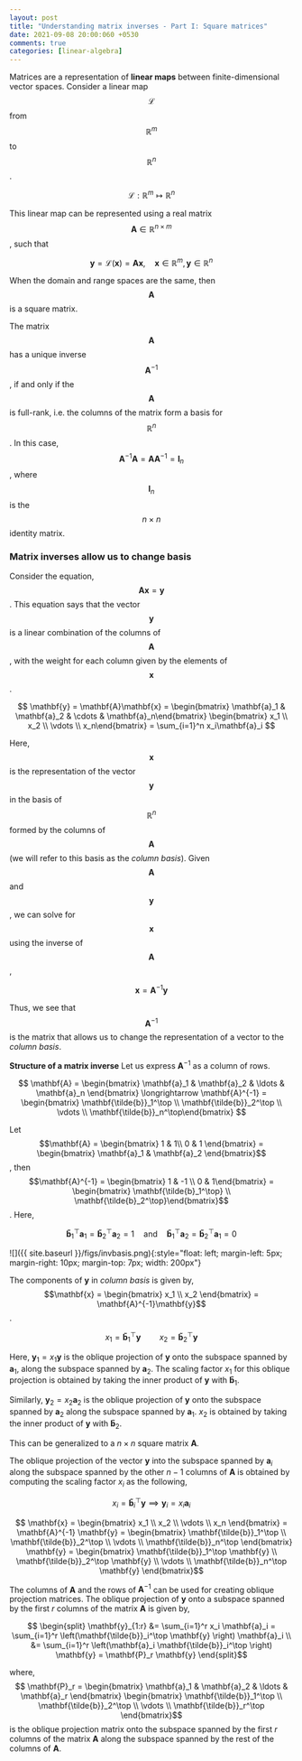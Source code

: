```yaml
---
layout: post
title: "Understanding matrix inverses - Part I: Square matrices"
date: 2021-09-08 20:00:060 +0530
comments: true
categories: [linear-algebra]
---
```

Matrices are a representation of **linear maps** between finite-dimensional vector spaces. Consider a  linear map $$\mathcal{L}$$ from $$\mathbb{R}^m$$ to $$\mathbb{R}^n$$.

$$ \mathcal{L}: \mathbb{R}^m \mapsto \mathbb{R}^n $$

This linear map can be represented using a real matrix $$\mathbf{A} \in \mathbb{R}^{n \times m}$$, such that 
    
$$ \mathbf{y} = \mathcal{L}\left( \mathbf{x} \right) = \mathbf{A}\mathbf{x}, \quad \mathbf{x} \in \mathbb{R}^m, \, \mathbf{y} \in \mathbb{R}^n $$

When the domain and range spaces are the same, then $$\mathbf{A}$$ is a square matrix. 

The matrix $$\mathbf{A}$$ has a unique inverse $$\mathbf{A}^{-1}$$, if and only if the $$\mathbf{A}$$ is full-rank, i.e. the columns of the matrix form a basis for $$\mathbb{R}^n$$. In this case, $$\mathbf{A}^{-1}\mathbf{A} = \mathbf{A}\mathbf{A}^{-1} = \mathbf{I}_n$$, where $$\mathbf{I}_n$$ is the $$n \times n$$ identity matrix.

### Matrix inverses allow us to change basis

Consider the equation, $$\mathbf{A}\mathbf{x} = \mathbf{y}$$. This equation says that the vector $$\mathbf{y}$$ is a linear combination of the columns of $$\mathbf{A}$$, with the weight for each column given by the elements of $$\mathbf{x}$$.

$$ \mathbf{y} = \mathbf{A}\mathbf{x} = \begin{bmatrix} \mathbf{a}_1 & \mathbf{a}_2 & \cdots & \mathbf{a}_n\end{bmatrix} \begin{bmatrix} x_1 \\ x_2 \\ \vdots \\ x_n\end{bmatrix} = \sum_{i=1}^n x_i\mathbf{a}_i $$

Here, $$\mathbf{x}$$ is the representation of the vector $$\mathbf{y}$$ in the basis of $$\mathbb{R}^n$$ formed by the columns of $$\mathbf{A}$$ (we will refer to this basis as the *column basis*). Given $$\mathbf{A}$$ and $$\mathbf{y}$$, we can solve for $$\mathbf{x}$$ using the inverse of $$\mathbf{A}$$, 

$$ \mathbf{x} = \mathbf{A}^{-1}\mathbf{y} $$

Thus, we see that $$\mathbf{A}^{-1}$$ is the matrix that allows us to change the representation of a vector to the *column basis*.

**Structure of a matrix inverse**
Let us express $\mathbf{A}^{-1}$ as a column of rows.

$$ \mathbf{A} = \begin{bmatrix} \mathbf{a}_1 & \mathbf{a}_2 & \ldots & \mathbf{a}_n \end{bmatrix} \longrightarrow \mathbf{A}^{-1} = \begin{bmatrix} \mathbf{\tilde{b}}_1^\top \\ \mathbf{\tilde{b}}_2^\top \\ \vdots \\ \mathbf{\tilde{b}}_n^\top\end{bmatrix} $$ 

Let $$\mathbf{A} = \begin{bmatrix} 1 & 1\\ 0 & 1 \end{bmatrix} = \begin{bmatrix} \mathbf{a}_1 & \mathbf{a}_2 \end{bmatrix}$$, then $$\mathbf{A}^{-1} = \begin{bmatrix} 1 & -1 \\ 0 & 1\end{bmatrix} = \begin{bmatrix} \mathbf{\tilde{b}_1^\top} \\ \mathbf{\tilde{b}_2^\top}\end{bmatrix}$$. Here,

$$ \mathbf{\tilde{b}}_1^\top \mathbf{a}_1 = \mathbf{\tilde{b}}_2^\top \mathbf{a}_2 = 1 \quad \text{and} \quad \mathbf{\tilde{b}}_1^\top \mathbf{a}_2 = \mathbf{\tilde{b}}_2^\top \mathbf{a}_1 = 0 $$

![]({{ site.baseurl }}/figs/invbasis.png){:style="float: left; margin-left: 5px; margin-right: 10px; margin-top: 7px; width: 200px"}

The components of $\mathbf{y}$ in *column basis* is given by, $$\mathbf{x} = \begin{bmatrix} x_1 \\ x_2 \end{bmatrix} = \mathbf{A}^{-1}\mathbf{y}$$.

$$ x_1 = \mathbf{\tilde{b}}_1^\top \mathbf{y} \quad \quad x_2 = \mathbf{\tilde{b}}_2^\top \mathbf{y} $$

Here, $\mathbf{y}_1 = x_1 \mathbf{y}$ is the oblique projection of $\mathbf{y}$ onto the subspace spanned by $\mathbf{a}_1$, along the subspace spanned by $\mathbf{a}_2$. The scaling factor $x_1$ for this oblique projection is obtained by taking the inner product of $\mathbf{y}$ with $\mathbf{\tilde{b}}_1$.

Similarly, $\mathbf{y}_2 = x_2 \mathbf{a}_2$ is the oblique projection of $\mathbf{y}$ onto the subspace spanned by $\mathbf{a}_2$ along the subspace spanned by $\mathbf{a}_1$. $x_2$ is obtained by taking the inner product of $\mathbf{y}$ with $\mathbf{\tilde{b}}_2$.

This can be generalized to a $n \times n$ square matrix $\mathbf{A}$.

The oblique projection of the vector $\mathbf{y}$ into the subspace spanned by $\mathbf{a}_i$ along the subspace spanned by the other $n-1$ columns of $\mathbf{A}$ is obtained by computing the scaling factor $x_i$ as the following,

$$ x_i = \mathbf{\tilde{b}}_i^\top \mathbf{y} \implies \mathbf{y}_i = x_i \mathbf{a}_i $$


$$ \mathbf{x} = \begin{bmatrix} x_1 \\ x_2 \\ \vdots \\ x_n \end{bmatrix} = \mathbf{A}^{-1} \mathbf{y} = \begin{bmatrix} \mathbf{\tilde{b}}_1^\top \\ \mathbf{\tilde{b}}_2^\top \\ \vdots \\ \mathbf{\tilde{b}}_n^\top \end{bmatrix} \mathbf{y} = \begin{bmatrix} \mathbf{\tilde{b}}_1^\top \mathbf{y} \\ \mathbf{\tilde{b}}_2^\top \mathbf{y} \\ \vdots \\ \mathbf{\tilde{b}}_n^\top \mathbf{y} \end{bmatrix}$$

The columns of $\mathbf{A}$ and the rows of $\mathbf{A}^{-1}$ can be used for creating oblique projection matrices. The oblique projection of $\mathbf{y}$ onto a subspace spanned by the first $r$ columns of the matrix $\mathbf{A}$ is given by,

$$ \begin{split} \mathbf{y}_{1:r} &= \sum_{i=1}^r x_i \mathbf{a}_i = \sum_{i=1}^r \left(\mathbf{\tilde{b}}_i^\top \mathbf{y} \right) \mathbf{a}_i \\
&= \sum_{i=1}^r \left(\mathbf{a}_i \mathbf{\tilde{b}}_i^\top \right) \mathbf{y} = \mathbf{P}_r \mathbf{y}
\end{split}$$

where, $$ \mathbf{P}_r = \begin{bmatrix} \mathbf{a}_1 & \mathbf{a}_2 & \ldots & \mathbf{a}_r \end{bmatrix} \begin{bmatrix} \mathbf{\tilde{b}}_1^\top \\ \mathbf{\tilde{b}}_2^\top \\ \vdots \\ \mathbf{\tilde{b}}_r^\top \end{bmatrix}$$ is the oblique projection matrix onto the subspace spanned by the first $r$ columns of the matrix $\mathbf{A}$ along the subspace spanned by the rest of the columns of $\mathbf{A}$.


<!-- 

### Non-square matrices have left or right inverses, but not both
For full (column or row) rank non-square matrices, we can still have inverses, but there are some peculiarities: 
  1. We can only have left or right inverses, as is described below, and (b) 
  2. The left and right inverses are not unique. Let $\mathbf{A} \in \mathbb{R}^{n \times m}$.

#### Tall full rank matrix

Tall full rank matrices only have left inverses:

$$n > m, \,\, rank\left(\mathbf{A}\right) = m \implies \mathbf{B} \mathbf{A} = \mathbf{I}_{m}$$

This means that, $\mathbf{B}\mathbf{A}\mathbf{x} = \mathbf{B}\mathbf{b} \implies \mathbf{x} = \mathbf{B}\mathbf{b}$. 

What $\mathbf{x}$ represents depends on whether or not $\mathbf{b}$ is in the column space of $\mathbf{A}$. 

- $\mathbf{b} \in \mathcal{C}\left( \mathbf{A} \right) \implies $ $\mathbf{x} = \mathbf{B}\mathbf{b}$ is representation of $\mathbf{b}$ in the *column basis* of $\mathbf{A}$.
- $\mathbf{b} \notin \mathcal{C}\left( \mathbf{A} \right) \implies $  $\mathbf{x} = \mathbf{Bb}$ is the representation of some vector $\hat{\mathbf{b}}$ $=$ $\mathbf{ABb}$ in the *column basis* of $\mathbf{A}$.

When $\mathbf{x}$ is substituted back into the original equation, we get

$$ \begin{cases}
\mathbf{b} \in \mathcal{C}\left(\mathbf{A}\right) &\implies \mathbf{A}\left(\mathbf{B}\mathbf{b}\right) = \mathbf{b} \\
\mathbf{b} \notin \mathcal{C}\left(\mathbf{A}\right) &\implies \mathbf{A}\left(\mathbf{B}\mathbf{b}\right) \neq \mathbf{b}
\end{cases}
$$

For a given left inverse $\mathbf{B}$, adding a matrix $\mathbf{C}$ whose rows are orthogonal to the columns of $\mathbf{A}$ will result in another left inverse of $\mathbf{A}$.

$$ \left( \mathbf{B} + \mathbf{C} \right) \mathbf{A} = \mathbf{I}_m, \, s.t. \, \mathbf{C}\mathbf{A} = \mathbf{0} $$

The rows of $\mathbf{C}$ will be vectors from $\mathcal{N}\left(\mathbf{A}^\top\right)$ - the left nullspace of $\mathbf{A}$. Thus, it is clear that there are infinitely many left inverses for $\mathbf{A}$.

**What do all these left inverse matrices do?**

> A left inverse allows us to find the representation of a component of the vector $\mathbf{b}$ in $\mathcal{C}\left(\mathbf{A}\right)$ represented in the the basis formed by the columns of $\mathbf{A}$.





#### Fat full rank matrix

$$n < m, \,\, rank\left(\mathbf{A}\right) = n \implies \mathbf{A} \mathbf{B} = \mathbf{I}_{n}$$

- The left and the right inverses are not unique, there an infinite number of left and right inverses.


 -->
